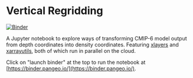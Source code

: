 # Vertical Regridding

[![Binder](https://binder.pangeo.io/badge_logo.svg)](https://binder.pangeo.io/v2/gh/cspencerjones/vertical_regridding/master)

A Jupyter notebook to explore ways of transforming CMIP-6 model output from depth coordinates into density coordinates. Featuring [xlayers](https://github.com/cspencerjones/xlayers) and [xarrayutils](https://github.com/jbusecke/xarrayutils), both of which run in parallel on the cloud.

Click on "launch binder" at the top to run the notebook at [https://binder.pangeo.io/](https://binder.pangeo.io/).
